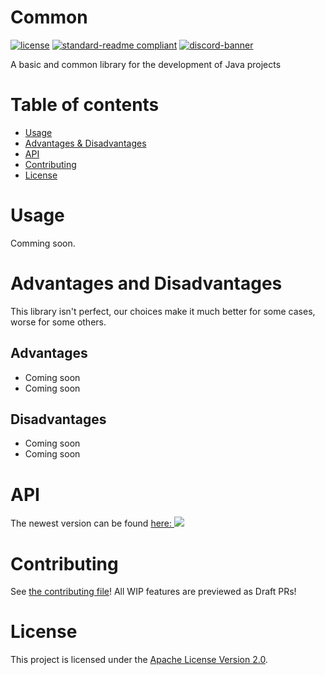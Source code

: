 # Common

[![license](https://img.shields.io/github/license/NatroxMC/Common?style=for-the-badge&color=b2204c)](../LICENSE)
[![standard-readme compliant](https://img.shields.io/badge/readme%20style-standard-brightgreen.svg?style=for-the-badge)](https://github.com/RichardLitt/standard-readme)
[![discord-banner](https://shields.io/discord/718476275022299157?label=discord&style=for-the-badge&color=7289da)](https://discord.natrox.de)

A basic and common library for the development of Java projects

# Table of contents
- [Usage](#usage)
- [Advantages & Disadvantages](#advantages-and-disadvantages)
- [API](#api)
- [Contributing](#contributing)
- [License](#license)

# Usage
Comming soon.

# Advantages and Disadvantages
This library isn't perfect, our choices make it much better for some cases, worse for some others.

## Advantages
* Coming soon
* Coming soon

## Disadvantages
* Coming soon
* Coming soon

# API
The newest version can be found [here: ![](https://jitpack.io/v/NatroxMC/Common.svg)](https://jitpack.io/#NatroxMC/Common)

# Contributing
See [the contributing file](CONTRIBUTING.md)!
All WIP features are previewed as Draft PRs!

# License
This project is licensed under the [Apache License Version 2.0](../LICENSE).
